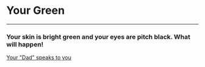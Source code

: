 # Your Green
---

### Your skin is bright green and your eyes are pitch black. What will happen!

[Your "Dad" speaks to you](language.md)
